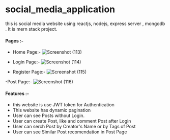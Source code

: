 # social_media_application
this is social media website using reactjs, nodejs, express server , mongodb . It is  mern stack project. 

#### Pages :- 
- Home Page:- 
![Screenshot (113)](https://github.com/SanghaviHarshPankajkumar/social_media_application/assets/84182620/7b6f849d-694d-4e72-9b20-1890e7cf8467)

- Login Page:-
![Screenshot (114)](https://github.com/SanghaviHarshPankajkumar/social_media_application/assets/84182620/e0d919a3-8ff5-44db-bd4b-dffbd8b47b50)

- Register Page:- 
![Screenshot (115)](https://github.com/SanghaviHarshPankajkumar/social_media_application/assets/84182620/6edaf9dd-1baf-4652-8c22-67bd6c9072fd)

-Post Page:- 
![Screenshot (116)](https://github.com/SanghaviHarshPankajkumar/social_media_application/assets/84182620/f7661060-9582-4f5a-9400-7d390ddb0c4f)

#### Features :-

- this website is use JWT token for Authentication 
- This website has dynamic pagination
- User can see Posts without Login.
- User can create Post, like and comment Post after Login 
- User can serch Post by Creator's Name or by Tags of Post 
- User can see Similar Post recomendation in Post Page 


